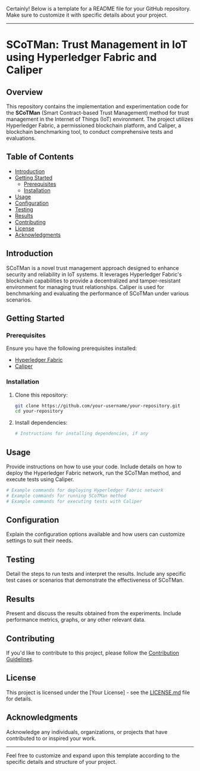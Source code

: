 Certainly! Below is a template for a README file for your GitHub repository. Make sure to customize it with specific details about your project.

---

# SCoTMan: Trust Management in IoT using Hyperledger Fabric and Caliper

## Overview

This repository contains the implementation and experimentation code for the **SCoTMan** (Smart Contract-based Trust Management) method for trust management in the Internet of Things (IoT) environment. The project utilizes Hyperledger Fabric, a permissioned blockchain platform, and Caliper, a blockchain benchmarking tool, to conduct comprehensive tests and evaluations.

## Table of Contents

- [Introduction](#introduction)
- [Getting Started](#getting-started)
  - [Prerequisites](#prerequisites)
  - [Installation](#installation)
- [Usage](#usage)
- [Configuration](#configuration)
- [Testing](#testing)
- [Results](#results)
- [Contributing](#contributing)
- [License](#license)
- [Acknowledgments](#acknowledgments)

## Introduction

SCoTMan is a novel trust management approach designed to enhance security and reliability in IoT systems. It leverages Hyperledger Fabric's blockchain capabilities to provide a decentralized and tamper-resistant environment for managing trust relationships. Caliper is used for benchmarking and evaluating the performance of SCoTMan under various scenarios.

## Getting Started

### Prerequisites

Ensure you have the following prerequisites installed:

- [Hyperledger Fabric](https://hyperledger-fabric.readthedocs.io/en/release-2.2/install.html)
- [Caliper](https://hyperledger.github.io/caliper/v0.4.2/intro/installing-caliper.html)

### Installation

1. Clone this repository:

   ```bash
   git clone https://github.com/your-username/your-repository.git
   cd your-repository
   ```

2. Install dependencies:

   ```bash
   # Instructions for installing dependencies, if any
   ```

## Usage

Provide instructions on how to use your code. Include details on how to deploy the Hyperledger Fabric network, run the SCoTMan method, and execute tests using Caliper.

```bash
# Example commands for deploying Hyperledger Fabric network
# Example commands for running SCoTMan method
# Example commands for executing tests with Caliper
```

## Configuration

Explain the configuration options available and how users can customize settings to suit their needs.

## Testing

Detail the steps to run tests and interpret the results. Include any specific test cases or scenarios that demonstrate the effectiveness of SCoTMan.

## Results

Present and discuss the results obtained from the experiments. Include performance metrics, graphs, or any other relevant data.

## Contributing

If you'd like to contribute to this project, please follow the [Contribution Guidelines](CONTRIBUTING.md).

## License

This project is licensed under the [Your License] - see the [LICENSE.md](LICENSE.md) file for details.

## Acknowledgments

Acknowledge any individuals, organizations, or projects that have contributed to or inspired your work.

---

Feel free to customize and expand upon this template according to the specific details and structure of your project.

